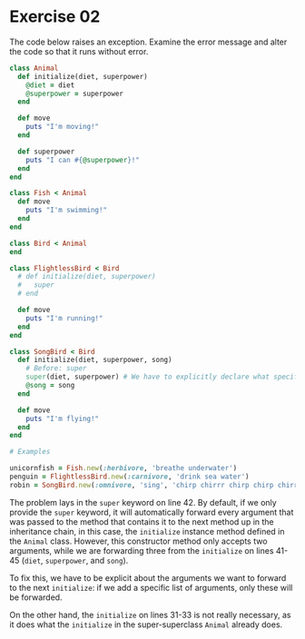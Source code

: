 # Exercise 02

The code below raises an exception. Examine the error message and alter the code so that it runs without error.

```ruby
class Animal
  def initialize(diet, superpower)
    @diet = diet
    @superpower = superpower
  end

  def move
    puts "I'm moving!"
  end

  def superpower
    puts "I can #{@superpower}!"
  end
end

class Fish < Animal
  def move
    puts "I'm swimming!"
  end
end

class Bird < Animal
end

class FlightlessBird < Bird
  # def initialize(diet, superpower)
  #   super
  # end

  def move
    puts "I'm running!"
  end
end

class SongBird < Bird
  def initialize(diet, superpower, song)
    # Before: super
    super(diet, superpower) # We have to explicitly declare what specific arguments we want to forward.
    @song = song
  end

  def move
    puts "I'm flying!"
  end
end

# Examples

unicornfish = Fish.new(:herbivore, 'breathe underwater')
penguin = FlightlessBird.new(:carnivore, 'drink sea water')
robin = SongBird.new(:omnivore, 'sing', 'chirp chirrr chirp chirp chirrrr')
```

The problem lays in the `super` keyword on line 42. By default, if we only provide the `super` keyword, it will automatically forward every argument that was passed to the method that contains it to the next method up in the inheritance chain, in this case, the `initialize` instance method defined in the `Animal` class. However, this constructor method only accepts two arguments, while we are forwarding three from the `initialize` on lines 41-45 (`diet`, `superpower`, and `song`). 

To fix this, we have to be explicit about the arguments we want to forward to the next `initialize`: if we add a specific list of arguments, only these will be forwarded.

On the other hand, the `initialize` on lines 31-33 is not really necessary, as it does what the `initialize` in the super-superclass `Animal` already does.
